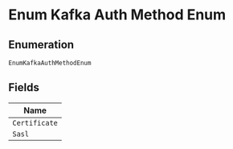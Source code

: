
# Enum Kafka Auth Method Enum

## Enumeration

`EnumKafkaAuthMethodEnum`

## Fields

| Name |
|  --- |
| `Certificate` |
| `Sasl` |

